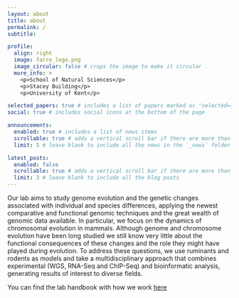 ```yaml
---
layout: about
title: about
permalink: /
subtitle: 

profile:
  align: right
  image: farre_logo.png
  image_circular: false # crops the image to make it circular
  more_info: >
    <p>School of Natural Sciences</p>
    <p>Stacey Building</p>
    <p>University of Kent</p>

selected_papers: true # includes a list of papers marked as "selected={true}"
social: true # includes social icons at the bottom of the page

announcements:
  enabled: true # includes a list of news items
  scrollable: true # adds a vertical scroll bar if there are more than 3 news items
  limit: 5 # leave blank to include all the news in the `_news` folder

latest_posts:
  enabled: false
  scrollable: true # adds a vertical scroll bar if there are more than 3 new posts items
  limit: 3 # leave blank to include all the blog posts
---
```


Our lab aims to study  genome evolution and the genetic changes associated with individual and species differences, applying the newest comparative and functional genomic techniques and the great wealth of genomic data available. In particular, we focus on the dynamics of chromosomal evolution in mammals. Although genome and chromosome evolution have been long studied  we still know very little about the functional consequences of these changes and the role they might have played during evolution. To address these questions, we use ruminants and rodents as models and take a multidisciplinary approach that combines experimental (WGS, RNA-Seq and ChIP-Seq) and bioinformatic analysis, generating results of interest to diverse fields.

You can find the lab handbook with how we work [here](https://farre-lab.github.io/lab-handbook/)
